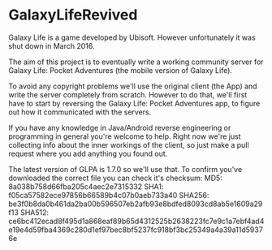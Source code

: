 # GalaxyLifeRevived

Galaxy Life is a game developed by Ubisoft. However unfortunately it was shut down in March 2016.

The aim of this project is to eventually write a working community server for Galaxy Life: Pocket Adventures (the mobile version of Galaxy Life).

To avoid any copyright problems we'll use the original client (the App) and write the server completely from scratch. However to do that, we'll first have to start by reversing the Galaxy Life: Pocket Adventures app, to figure out how it communicated with the servers.

If you have any knowledge in Java/Android reverse engineering or programming in general you're welcome to help. Right now we're just collecting info about the inner workings of the client, so just make a pull request where you add anything you found out.

The latest version of GLPA is 1.7.0 so we'll use that. To confirm you've downloaded the correct file you can check it's checksum:
MD5: 8a038b758d66fba205c4aec2e7315332
SHA1: f05ca57582ece97856b66589b4c07b0aeb733a40
SHA256: be3f0b8da0b461da2ba00b596507eb2afb93e8bdfed8093cd8ab5e1609a29f13
SHA512: ce6bc412ecad8f495d1a868eaf89b65d4312525b2638223fc7e9c1a7ebf4ad4e19e4d59fba4369c280d1ef97bec8bf5237fc918bf3bc25349a4a39a11d59376e
